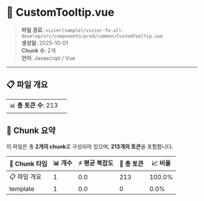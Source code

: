 # 📄 CustomTooltip.vue

> **파일 경로**: `vizier(sample)/vizier-fe-all-develop/src/components/prod/common/CustomTooltip.vue`  
> **생성일**: 2025-10-01  
> **Chunk 수**: 2개  
> **언어**: Javascript / Vue
---


## 📋 파일 개요

| | |
|--|--|
| 📊 **총 토큰 수**: 213 |  |






## 🧩 Chunk 요약

이 파일은 총 **2개의 chunk**로 구성되어 있으며, **213개의 토큰**을 포함합니다.

| 🧩 Chunk 타입 | 📊 개수 | ⚡ 평균 복잡도 | 📝 총 토큰 | 📈 비율 |
|---------------|--------|-------------|----------|--------|
| 📋 파일 개요 | 1 | 0.0 | 213 | 100.0% |
| template | 1 | 0.0 | 0 | 0.0% |

